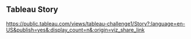 ## Tableau Story
https://public.tableau.com/views/tableau-challenge1/Story?:language=en-US&publish=yes&:display_count=n&:origin=viz_share_link
